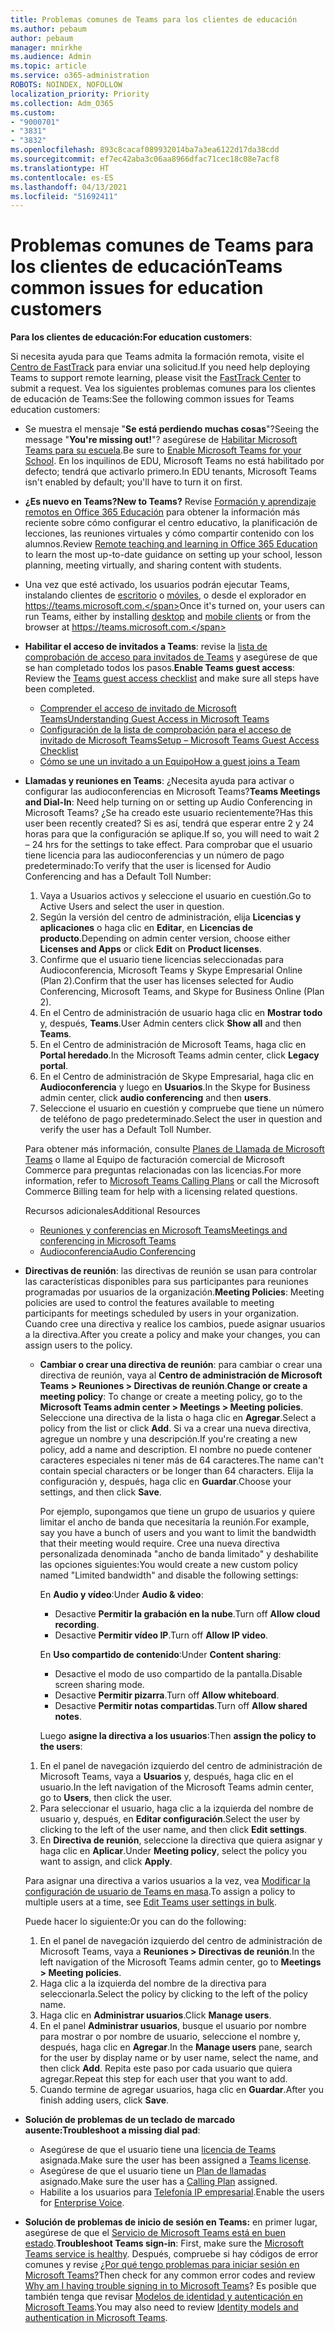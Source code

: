 ```yaml
---
title: Problemas comunes de Teams para los clientes de educación
ms.author: pebaum
author: pebaum
manager: mnirkhe
ms.audience: Admin
ms.topic: article
ms.service: o365-administration
ROBOTS: NOINDEX, NOFOLLOW
localization_priority: Priority
ms.collection: Adm_O365
ms.custom:
- "9000701"
- "3831"
- "3832"
ms.openlocfilehash: 893c8cacaf089932014ba7a3ea6122d17da38cdd
ms.sourcegitcommit: ef7ec42aba3c06aa8966dfac71cec18c08e7acf8
ms.translationtype: HT
ms.contentlocale: es-ES
ms.lasthandoff: 04/13/2021
ms.locfileid: "51692411"
---
```

# <a name="teams-common-issues-for-education-customers"></a><span data-ttu-id="effcf-102">Problemas comunes de Teams para los clientes de educación</span><span class="sxs-lookup"><span data-stu-id="effcf-102">Teams common issues for education customers</span></span>

<span data-ttu-id="effcf-103">**Para los clientes de educación:**</span><span class="sxs-lookup"><span data-stu-id="effcf-103">**For education customers**:</span></span>

<span data-ttu-id="effcf-104">Si necesita ayuda para que Teams admita la formación remota, visite el [Centro de FastTrack](https://www.microsoft.com/fasttrack) para enviar una solicitud.</span><span class="sxs-lookup"><span data-stu-id="effcf-104">If you need help deploying Teams to support remote learning, please visit the [FastTrack Center](https://www.microsoft.com/fasttrack) to submit a request.</span></span> <span data-ttu-id="effcf-105">Vea los siguientes problemas comunes para los clientes de educación de Teams:</span><span class="sxs-lookup"><span data-stu-id="effcf-105">See the following common issues for Teams education customers:</span></span>

- <span data-ttu-id="effcf-106">Se muestra el mensaje "**Se está perdiendo muchas cosas**"?</span><span class="sxs-lookup"><span data-stu-id="effcf-106">Seeing the message "**You're missing out!**"?</span></span> <span data-ttu-id="effcf-107">asegúrese de [Habilitar Microsoft Teams para su escuela](https://docs.microsoft.com/microsoft-365/education/intune-edu-trial/enable-microsoft-teams).</span><span class="sxs-lookup"><span data-stu-id="effcf-107">Be sure to [Enable Microsoft Teams for your School](https://docs.microsoft.com/microsoft-365/education/intune-edu-trial/enable-microsoft-teams).</span></span> <span data-ttu-id="effcf-108">En los inquilinos de EDU, Microsoft Teams no está habilitado por defecto; tendrá que activarlo primero.</span><span class="sxs-lookup"><span data-stu-id="effcf-108">In EDU tenants, Microsoft Teams isn't enabled by default; you'll have to turn it on first.</span></span>

- <span data-ttu-id="effcf-109">**¿Es nuevo en Teams?**</span><span class="sxs-lookup"><span data-stu-id="effcf-109">**New to Teams?**</span></span> <span data-ttu-id="effcf-110">Revise [Formación y aprendizaje remotos en Office 365 Educación](https://support.office.com/article/remote-teaching-and-learning-in-office-365-education-f651ccae-7b65-478b-8366-51bb884025c4) para obtener la información más reciente sobre cómo configurar el centro educativo, la planificación de lecciones, las reuniones virtuales y cómo compartir contenido con los alumnos.</span><span class="sxs-lookup"><span data-stu-id="effcf-110">Review [Remote teaching and learning in Office 365 Education](https://support.office.com/article/remote-teaching-and-learning-in-office-365-education-f651ccae-7b65-478b-8366-51bb884025c4) to learn the most up-to-date guidance on setting up your school, lesson planning, meeting virtually, and sharing content with students.</span></span>

- <span data-ttu-id="effcf-111">Una vez que esté activado, los usuarios podrán ejecutar Teams, instalando clientes de [escritorio](https://docs.microsoft.com/MicrosoftTeams/get-clients#desktop-client) o [móviles](https://docs.microsoft.com/MicrosoftTeams/get-clients#mobile-clients), o desde el explorador en https://teams.microsoft.com.</span><span class="sxs-lookup"><span data-stu-id="effcf-111">Once it's turned on, your users can run Teams, either by installing [desktop](https://docs.microsoft.com/MicrosoftTeams/get-clients#desktop-client) and [mobile clients](https://docs.microsoft.com/MicrosoftTeams/get-clients#mobile-clients) or from the browser at https://teams.microsoft.com.</span></span>

- <span data-ttu-id="effcf-112">**Habilitar el acceso de invitados a Teams**: revise la [lista de comprobación de acceso para invitados de Teams](https://docs.microsoft.com/microsoftteams/guest-access-checklist) y asegúrese de que se han completado todos los pasos.</span><span class="sxs-lookup"><span data-stu-id="effcf-112">**Enable Teams guest access**: Review the [Teams guest access checklist](https://docs.microsoft.com/microsoftteams/guest-access-checklist) and make sure all steps have been completed.</span></span>
    - [<span data-ttu-id="effcf-113">Comprender el acceso de invitado de Microsoft Teams</span><span class="sxs-lookup"><span data-stu-id="effcf-113">Understanding Guest Access in Microsoft Teams</span></span>](https://docs.microsoft.com/microsoftteams/guest-access)
    - [<span data-ttu-id="effcf-114">Configuración de la lista de comprobación para el acceso de invitado de Microsoft Teams</span><span class="sxs-lookup"><span data-stu-id="effcf-114">Setup – Microsoft Teams Guest Access Checklist</span></span>](https://docs.microsoft.com/microsoftteams/guest-access-checklist)
    - [<span data-ttu-id="effcf-115">Cómo se une un invitado a un Equipo</span><span class="sxs-lookup"><span data-stu-id="effcf-115">How a guest joins a Team</span></span>](https://docs.microsoft.com/microsoftteams/guest-joins)

- <span data-ttu-id="effcf-116">**Llamadas y reuniones en Teams**: ¿Necesita ayuda para activar o configurar las audioconferencias en Microsoft Teams?</span><span class="sxs-lookup"><span data-stu-id="effcf-116">**Teams Meetings and Dial-In**: Need help turning on or setting up Audio Conferencing in Microsoft Teams?</span></span> <span data-ttu-id="effcf-117">¿Se ha creado este usuario recientemente?</span><span class="sxs-lookup"><span data-stu-id="effcf-117">Has this user been recently created?</span></span> <span data-ttu-id="effcf-118">Si es así, tendrá que esperar entre 2 y 24 horas para que la configuración se aplique.</span><span class="sxs-lookup"><span data-stu-id="effcf-118">If so, you will need to wait 2 – 24 hrs for the settings to take effect.</span></span> <span data-ttu-id="effcf-119">Para comprobar que el usuario tiene licencia para las audioconferencias y un número de pago predeterminado:</span><span class="sxs-lookup"><span data-stu-id="effcf-119">To verify that the user is licensed for Audio Conferencing and has a Default Toll Number:</span></span>
    1. <span data-ttu-id="effcf-120">Vaya a Usuarios activos y seleccione el usuario en cuestión.</span><span class="sxs-lookup"><span data-stu-id="effcf-120">Go to Active Users and select the user in question.</span></span>
    2. <span data-ttu-id="effcf-121">Según la versión del centro de administración, elija **Licencias y aplicaciones** o haga clic en **Editar**, en **Licencias de producto**.</span><span class="sxs-lookup"><span data-stu-id="effcf-121">Depending on admin center version, choose either **Licenses and Apps** or click **Edit** on **Product licenses**.</span></span>
    3. <span data-ttu-id="effcf-122">Confirme que el usuario tiene licencias seleccionadas para Audioconferencia, Microsoft Teams y Skype Empresarial Online (Plan 2).</span><span class="sxs-lookup"><span data-stu-id="effcf-122">Confirm that the user has licenses selected for Audio Conferencing, Microsoft Teams, and Skype for Business Online (Plan 2).</span></span>
    4. <span data-ttu-id="effcf-123">En el Centro de administración de usuario haga clic en **Mostrar todo** y, después, **Teams**.</span><span class="sxs-lookup"><span data-stu-id="effcf-123">User Admin centers click **Show all** and then **Teams**.</span></span>
    5. <span data-ttu-id="effcf-124">En el Centro de administración de Microsoft Teams, haga clic en **Portal heredado**.</span><span class="sxs-lookup"><span data-stu-id="effcf-124">In the Microsoft Teams admin center, click **Legacy portal**.</span></span>
    6. <span data-ttu-id="effcf-125">En el Centro de administración de Skype Empresarial, haga clic en **Audioconferencia** y luego en **Usuarios**.</span><span class="sxs-lookup"><span data-stu-id="effcf-125">In the Skype for Business admin center, click **audio conferencing** and then **users**.</span></span>
    7. <span data-ttu-id="effcf-126">Seleccione el usuario en cuestión y compruebe que tiene un número de teléfono de pago predeterminado.</span><span class="sxs-lookup"><span data-stu-id="effcf-126">Select the user in question and verify the user has a Default Toll Number.</span></span>

    <span data-ttu-id="effcf-127">Para obtener más información, consulte [Planes de Llamada de Microsoft Teams](https://docs.microsoft.com/microsoftteams/calling-plans-for-office-365) o llame al Equipo de facturación comercial de Microsoft Commerce para preguntas relacionadas con las licencias.</span><span class="sxs-lookup"><span data-stu-id="effcf-127">For more information, refer to [Microsoft Teams Calling Plans](https://docs.microsoft.com/microsoftteams/calling-plans-for-office-365) or call the Microsoft Commerce Billing team for help with a licensing related questions.</span></span>

    <span data-ttu-id="effcf-128">Recursos adicionales</span><span class="sxs-lookup"><span data-stu-id="effcf-128">Additional Resources</span></span>

    - [<span data-ttu-id="effcf-129">Reuniones y conferencias en Microsoft Teams</span><span class="sxs-lookup"><span data-stu-id="effcf-129">Meetings and conferencing in Microsoft Teams</span></span>](https://docs.microsoft.com/microsoftteams/deploy-meetings-microsoft-teams-landing-page)
    - [<span data-ttu-id="effcf-130">Audioconferencia</span><span class="sxs-lookup"><span data-stu-id="effcf-130">Audio Conferencing</span></span>](https://docs.microsoft.com/microsoftteams/audio-conferencing-in-office-365)

- <span data-ttu-id="effcf-131">**Directivas de reunión**: las directivas de reunión se usan para controlar las características disponibles para sus participantes para reuniones programadas por usuarios de la organización.</span><span class="sxs-lookup"><span data-stu-id="effcf-131">**Meeting Policies**: Meeting policies are used to control the features available to meeting participants for meetings scheduled by users in your organization.</span></span> <span data-ttu-id="effcf-132">Cuando cree una directiva y realice los cambios, puede asignar usuarios a la directiva.</span><span class="sxs-lookup"><span data-stu-id="effcf-132">After you create a policy and make your changes, you can assign users to the policy.</span></span>

    - <span data-ttu-id="effcf-133">**Cambiar o crear una directiva de reunión**: para cambiar o crear una directiva de reunión, vaya al **Centro de administración de Microsoft Teams > Reuniones > Directivas de reunión**.</span><span class="sxs-lookup"><span data-stu-id="effcf-133">**Change or create a meeting policy**: To change or create a meeting policy, go to the **Microsoft Teams admin center > Meetings > Meeting policies**.</span></span> <span data-ttu-id="effcf-134">Seleccione una directiva de la lista o haga clic en **Agregar**.</span><span class="sxs-lookup"><span data-stu-id="effcf-134">Select a policy from the list or click **Add**.</span></span> <span data-ttu-id="effcf-135">Si va a crear una nueva directiva, agregue un nombre y una descripción.</span><span class="sxs-lookup"><span data-stu-id="effcf-135">If you're creating a new policy, add a name and description.</span></span> <span data-ttu-id="effcf-136">El nombre no puede contener caracteres especiales ni tener más de 64 caracteres.</span><span class="sxs-lookup"><span data-stu-id="effcf-136">The name can't contain special characters or be longer than 64 characters.</span></span> <span data-ttu-id="effcf-137">Elija la configuración y, después, haga clic en **Guardar**.</span><span class="sxs-lookup"><span data-stu-id="effcf-137">Choose your settings, and then click **Save**.</span></span> 
    
        <span data-ttu-id="effcf-138">Por ejemplo, supongamos que tiene un grupo de usuarios y quiere limitar el ancho de banda que necesitaría la reunión.</span><span class="sxs-lookup"><span data-stu-id="effcf-138">For example, say you have a bunch of users and you want to limit the bandwidth that their meeting would require.</span></span> <span data-ttu-id="effcf-139">Cree una nueva directiva personalizada denominada "ancho de banda limitado" y deshabilite las opciones siguientes:</span><span class="sxs-lookup"><span data-stu-id="effcf-139">You would create a new custom policy named "Limited bandwidth" and disable the following settings:</span></span>

        <span data-ttu-id="effcf-140">En **Audio y vídeo**:</span><span class="sxs-lookup"><span data-stu-id="effcf-140">Under **Audio & video**:</span></span>
        - <span data-ttu-id="effcf-141">Desactive **Permitir la grabación en la nube**.</span><span class="sxs-lookup"><span data-stu-id="effcf-141">Turn off **Allow cloud recording**.</span></span>
        - <span data-ttu-id="effcf-142">Desactive **Permitir vídeo IP**.</span><span class="sxs-lookup"><span data-stu-id="effcf-142">Turn off **Allow IP video**.</span></span>

        <span data-ttu-id="effcf-143">En **Uso compartido de contenido**:</span><span class="sxs-lookup"><span data-stu-id="effcf-143">Under **Content sharing**:</span></span>

        - <span data-ttu-id="effcf-144">Desactive el modo de uso compartido de la pantalla.</span><span class="sxs-lookup"><span data-stu-id="effcf-144">Disable screen sharing mode.</span></span>
        - <span data-ttu-id="effcf-145">Desactive **Permitir pizarra**.</span><span class="sxs-lookup"><span data-stu-id="effcf-145">Turn off **Allow whiteboard**.</span></span>
        - <span data-ttu-id="effcf-146">Desactive **Permitir notas compartidas**.</span><span class="sxs-lookup"><span data-stu-id="effcf-146">Turn off **Allow shared notes**.</span></span>

        <span data-ttu-id="effcf-147">Luego **asigne la directiva a los usuarios**:</span><span class="sxs-lookup"><span data-stu-id="effcf-147">Then **assign the policy to the users**:</span></span>

    1. <span data-ttu-id="effcf-148">En el panel de navegación izquierdo del centro de administración de Microsoft Teams, vaya a **Usuarios** y, después, haga clic en el usuario.</span><span class="sxs-lookup"><span data-stu-id="effcf-148">In the left navigation of the Microsoft Teams admin center, go to **Users**, then click the user.</span></span>
    2. <span data-ttu-id="effcf-149">Para seleccionar el usuario, haga clic a la izquierda del nombre de usuario y, después, en **Editar configuración**.</span><span class="sxs-lookup"><span data-stu-id="effcf-149">Select the user by clicking to the left of the user name, and then click **Edit settings**.</span></span>
    3. <span data-ttu-id="effcf-150">En **Directiva de reunión**, seleccione la directiva que quiera asignar y haga clic en **Aplicar**.</span><span class="sxs-lookup"><span data-stu-id="effcf-150">Under **Meeting policy**, select the policy you want to assign, and click **Apply**.</span></span>

    <span data-ttu-id="effcf-151">Para asignar una directiva a varios usuarios a la vez, vea [Modificar la configuración de usuario de Teams en masa](https://docs.microsoft.com/microsoftteams/edit-user-settings-in-bulk).</span><span class="sxs-lookup"><span data-stu-id="effcf-151">To assign a policy to multiple users at a time, see [Edit Teams user settings in bulk](https://docs.microsoft.com/microsoftteams/edit-user-settings-in-bulk).</span></span>

    <span data-ttu-id="effcf-152">Puede hacer lo siguiente:</span><span class="sxs-lookup"><span data-stu-id="effcf-152">Or you can do the following:</span></span>
    1. <span data-ttu-id="effcf-153">En el panel de navegación izquierdo del centro de administración de Microsoft Teams, vaya a **Reuniones > Directivas de reunión**.</span><span class="sxs-lookup"><span data-stu-id="effcf-153">In the left navigation of the Microsoft Teams admin center, go to **Meetings > Meeting policies**.</span></span>
    2. <span data-ttu-id="effcf-154">Haga clic a la izquierda del nombre de la directiva para seleccionarla.</span><span class="sxs-lookup"><span data-stu-id="effcf-154">Select the policy by clicking to the left of the policy name.</span></span>
    3. <span data-ttu-id="effcf-155">Haga clic en **Administrar usuarios**.</span><span class="sxs-lookup"><span data-stu-id="effcf-155">Click **Manage users**.</span></span>
    4. <span data-ttu-id="effcf-156">En el panel **Administrar usuarios**, busque el usuario por nombre para mostrar o por nombre de usuario, seleccione el nombre y, después, haga clic en **Agregar**.</span><span class="sxs-lookup"><span data-stu-id="effcf-156">In the **Manage users** pane, search for the user by display name or by user name, select the name, and then click **Add**.</span></span> <span data-ttu-id="effcf-157">Repita este paso por cada usuario que quiera agregar.</span><span class="sxs-lookup"><span data-stu-id="effcf-157">Repeat this step for each user that you want to add.</span></span>
    5. <span data-ttu-id="effcf-158">Cuando termine de agregar usuarios, haga clic en **Guardar**.</span><span class="sxs-lookup"><span data-stu-id="effcf-158">After you finish adding users, click **Save**.</span></span>

- <span data-ttu-id="effcf-159">**Solución de problemas de un teclado de marcado ausente:**</span><span class="sxs-lookup"><span data-stu-id="effcf-159">**Troubleshoot a missing dial pad**:</span></span>
    - <span data-ttu-id="effcf-160">Asegúrese de que el usuario tiene una [licencia de Teams](https://docs.microsoft.com/MicrosoftTeams/assign-teams-licenses) asignada.</span><span class="sxs-lookup"><span data-stu-id="effcf-160">Make sure the user has been assigned a [Teams license](https://docs.microsoft.com/MicrosoftTeams/assign-teams-licenses).</span></span>
    - <span data-ttu-id="effcf-161">Asegúrese de que el usuario tiene un [Plan de llamadas](https://docs.microsoft.com/MicrosoftTeams/calling-plan-landing-page) asignado.</span><span class="sxs-lookup"><span data-stu-id="effcf-161">Make sure the user has a [Calling Plan](https://docs.microsoft.com/MicrosoftTeams/calling-plan-landing-page) assigned.</span></span>
    - <span data-ttu-id="effcf-162">Habilite a los usuarios para [Telefonía IP empresarial](https://docs.microsoft.com/skypeforbusiness/skype-for-business-hybrid-solutions/plan-your-phone-system-cloud-pbx-solution/enable-users-for-enterprise-voice-online-and-phone-system-voicemail#to-enable-your-users-for-phone-system-in-office-365-voice-and-voicemail).</span><span class="sxs-lookup"><span data-stu-id="effcf-162">Enable the users for [Enterprise Voice](https://docs.microsoft.com/skypeforbusiness/skype-for-business-hybrid-solutions/plan-your-phone-system-cloud-pbx-solution/enable-users-for-enterprise-voice-online-and-phone-system-voicemail#to-enable-your-users-for-phone-system-in-office-365-voice-and-voicemail).</span></span>

- <span data-ttu-id="effcf-163">**Solución de problemas de inicio de sesión en Teams:** en primer lugar, asegúrese de que el [Servicio de Microsoft Teams está en buen estado](https://admin.microsoft.com/Adminportal/Home?source=applauncher#/servicehealth).</span><span class="sxs-lookup"><span data-stu-id="effcf-163">**Troubleshoot Teams sign-in**: First, make sure the [Microsoft Teams service is healthy](https://admin.microsoft.com/Adminportal/Home?source=applauncher#/servicehealth).</span></span> <span data-ttu-id="effcf-164">Después, compruebe si hay códigos de error comunes y revise [¿Por qué tengo problemas para iniciar sesión en Microsoft Teams?](https://support.office.com/article/a02f683b-61a3-4008-9447-ee60c5593b0f)</span><span class="sxs-lookup"><span data-stu-id="effcf-164">Then check for any common error codes and review [Why am I having trouble signing in to Microsoft Teams](https://support.office.com/article/a02f683b-61a3-4008-9447-ee60c5593b0f)?</span></span> <span data-ttu-id="effcf-165">Es posible que también tenga que revisar [Modelos de identidad y autenticación en Microsoft Teams](https://docs.microsoft.com/MicrosoftTeams/identify-models-authentication).</span><span class="sxs-lookup"><span data-stu-id="effcf-165">You may also need to review [Identity models and authentication in Microsoft Teams](https://docs.microsoft.com/MicrosoftTeams/identify-models-authentication).</span></span>
